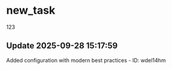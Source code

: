 # new_task
123

## Update 2025-09-28 15:17:59
Added configuration with modern best practices - ID: wdel14hm

